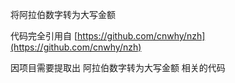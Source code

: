将阿拉伯数字转为大写金额 

代码完全引用自 [https://github.com/cnwhy/nzh](https://github.com/cnwhy/nzh)

因项目需要提取出 阿拉伯数字转为大写金额 相关的代码

